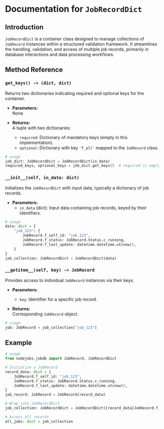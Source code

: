 # Documentation for `JobRecordDict`

## Introduction

`JobRecordDict` is a container class designed to manage collections of `JobRecord` instances within a structured validation framework. It streamlines the handling, validation, and access of multiple job records, primarily in database interactions and data processing workflows.

## Method Reference

### `get_keys() -> (dict, dict)`

Returns two dictionaries indicating required and optional keys for the container.

- **Parameters:**  
  None

- **Returns:**  
  A tuple with two dictionaries:  
  - `required`: Dictionary of mandatory keys (empty in this implementation).  
  - `optional`: Dictionary with key `'f_all'` mapped to the `JobRecord` class.

```python
# usage
job_dict: JobRecordDict = JobRecordDict(in_data)
required_keys, optional_keys = job_dict.get_keys()  # required is empty, optional contains '*'
```

### `__init__(self, in_data: dict)`

Initializes the `JobRecordDict` with input data, typically a dictionary of job records.

- **Parameters:**  
  - `in_data` (dict): Input data containing job records, keyed by their identifiers.

```python
# usage
data: dict = {
    "job_123": {
        JobRecord.f_self_id: "job_123",
        JobRecord.f_status: JobRecord.Status.c_running,
        JobRecord.f_last_update: datetime.datetime.utcnow(),
    }
}
job_collection: JobRecordDict = JobRecordDict(data)
```

### `__getitem__(self, key) -> JobRecord`

Provides access to individual `JobRecord` instances via their keys.

- **Parameters:**  
  - `key`: Identifier for a specific job record.

- **Returns:**  
  Corresponding `JobRecord` object.

```python
# usage
job: JobRecord = job_collection["job_123"]
```

## Example

```python
# usage
from nodejobs.jobdb import JobRecord, JobRecordDict

# Initialize a JobRecord
record_data: dict = {
    JobRecord.f_self_id: "job_123",
    JobRecord.f_status: JobRecord.Status.c_running,
    JobRecord.f_last_update: datetime.datetime.utcnow(),
}
job_record: JobRecord = JobRecord(record_data)

# Wrap into JobRecordDict
job_collection: JobRecordDict = JobRecordDict({record_data[JobRecord.f_self_id]: record_data})

# Access all records
all_jobs: dict = job_collection
```